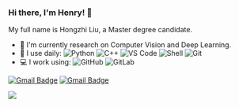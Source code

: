 ### Hi there, I'm Henry! 👋

My full name is Hongzhi Liu, a Master degree candidate.


- 🔭 I'm currently research on Computer Vision and Deep Learning.
- 🚀 I use daily:
  ![Python](https://img.shields.io/badge/-Python-8fcfd1?style=plastic&logo=Python)
  ![C++](https://img.shields.io/badge/-C++-00599C?style=plastic&logo=c)
  ![VS Code](https://img.shields.io/badge/-VS%20Code-007ACC?style=plastic&logo=visual-studio-code)
  ![Shell](https://img.shields.io/badge/-Shell-blasck?style=plastic&logo=Shell)
  ![Git](https://img.shields.io/badge/-Git-black?style=plastic&logo=git)
- 💻 I work using:
  ![GitHub](https://img.shields.io/badge/-GitHub-181717?style=plastic&logo=github)
  ![GitLab](https://img.shields.io/badge/-GitLab-FCA121?style=plastic&logo=gitlab)

[![Gmail Badge](https://img.shields.io/badge/-liuhongzhi_006@163.com-c14438?style=plastic&logo=Gmail&logoColor=white&link=mailto:liuhongzhi_006@163.com)](mailto:liuhongzhi_006@163.com)
[![Gmail Badge](https://img.shields.io/badge/-henryliucv@gmail.com-c14438?style=plastic&logo=Gmail&logoColor=white&link=mailto:henryliucv@gmail.com)](mailto:henryliucv@gmail.com)

![](https://github-readme-stats.vercel.app/api?username=liuhongzhi2018)

<!--
**Liuhongzhi2018/liuhongzhi2018** is a ✨ _special_ ✨ repository because its `README.md` (this file) appears on your GitHub profile.



Here are some ideas to get you started:

- 🔭 I’m currently working on ...
- 🌱 I’m currently learning ...
- 👯 I’m looking to collaborate on ...
- 🤔 I’m looking for help with ...
- 💬 Ask me about ...
- 📫 How to reach me: ...
- 😄 Pronouns: ...
- ⚡ Fun fact: ...
-->
